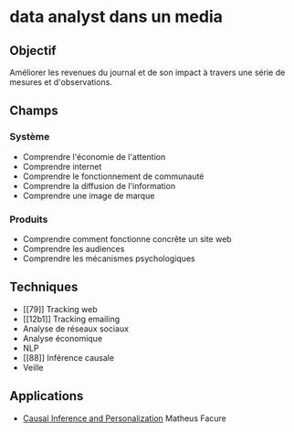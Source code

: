 # data analyst dans un media

## Objectif

Améliorer les revenues du journal et de son impact à travers une série de mesures et d'observations. 

## Champs

### Système
- Comprendre l'économie de l'attention
- Comprendre internet
- Comprendre le fonctionnement de communauté
- Comprendre la diffusion de l'information
- Comprendre une image de marque

### Produits
- Comprendre comment fonctionne concrête un site web
- Comprendre les audiences
- Comprendre les mécanismes psychologiques

## Techniques

- [[79]] Tracking web
-  [[12b1]] Tracking emailing
- Analyse de réseaux sociaux
- Analyse économique
- NLP
- [[88]] Inférence causale
- Veille

## Applications

- [Causal Inference and Personalization][app-1] Matheus Facure

[app-1]: https://www.manning.com/liveprojectseries/causal-inference-ser